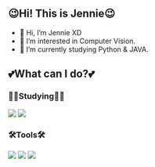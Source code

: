 ## 😉Hi! This is Jennie😉
- 👋 Hi, I’m Jennie XD
- 👀 I’m interested in Computer Vision.
- 🌱 I’m currently studying Python & JAVA.


## 💕What can I do?💕
  
### ✍🏻Studying✍🏻
<img src="https://img.shields.io/badge/Python-3776AB?style=flat-square&logo=Python&logoColor=white"/>  <img src="https://img.shields.io/badge/Java-007396?style=flat-square&logo=Java&logoColor=white"/>

### 🛠Tools🛠
<img src="https://img.shields.io/badge/Github-181717?style=flat-square&logo=GitHub&logoColor=white"/>  <img src="https://img.shields.io/badge/Visual Studio Code-007ACC?style=flat-square&logo=Visual Studio Code&logoColor=white"/>  <img src="https://img.shields.io/badge/Eclipse IDE-2C2255?style=flat-square&logo=Eclipse IDE&logoColor=white"/>

